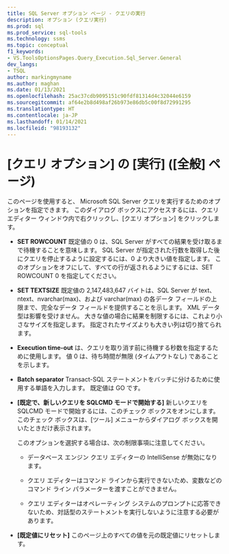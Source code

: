 ```yaml
---
title: SQL Server オプション ページ - クエリの実行
description: オプション (クエリ実行)
ms.prod: sql
ms.prod_service: sql-tools
ms.technology: ssms
ms.topic: conceptual
f1_keywords:
- VS.ToolsOptionsPages.Query_Execution.Sql_Server.General
dev_langs:
- TSQL
author: markingmyname
ms.author: maghan
ms.date: 01/13/2021
ms.openlocfilehash: 25ac37cdb9095151c90fdf81314d4c32044e6159
ms.sourcegitcommit: af64e2b8d498af26b973e86db5c00f8d72991295
ms.translationtype: HT
ms.contentlocale: ja-JP
ms.lasthandoff: 01/14/2021
ms.locfileid: "98193132"
---
```

# <a name="query-options-execution-general-page"></a>[クエリ オプション] の [実行] ([全般] ページ)

このページを使用すると、 Microsoft SQL Server クエリを実行するためのオプションを指定できます。 このダイアログ ボックスにアクセスするには、クエリ エディター ウィンドウ内で右クリックし、[クエリ オプション] をクリックします。

- **SET ROWCOUNT** 既定値の 0 は、SQL Server がすべての結果を受け取るまで待機することを意味します。 SQL Server が指定された行数を取得した後にクエリを停止するように設定するには、0 より大きい値を指定します。 このオプションをオフにして、すべての行が返されるようにするには、SET ROWCOUNT 0 を指定してください。

- **SET TEXTSIZE** 既定値の 2,147,483,647 バイトは、SQL Server が text、ntext、nvarchar(max)、および varchar(max) の各データ フィールドの上限まで、完全なデータ フィールドを提供することを示します。 XML データ型は影響を受けません。 大きな値の場合に結果を制限するには、これより小さなサイズを指定します。 指定されたサイズよりも大きい列は切り捨てられます。

- **Execution time-out** は、クエリを取り消す前に待機する秒数を指定するために使用します。 値 0 は、待ち時間が無限 (タイムアウトなし) であることを示します。

- **Batch separator** Transact-SQL ステートメントをバッチに分けるために使用する単語を入力します。 既定値は GO です。

- **[既定で、新しいクエリを SQLCMD モードで開始する]** 新しいクエリを SQLCMD モードで開始するには、このチェック ボックスをオンにします。 このチェック ボックスは、[ツール] メニューからダイアログ ボックスを開いたときだけ表示されます。

    このオプションを選択する場合は、次の制限事項に注意してください。

    - データベース エンジン クエリ エディターの IntelliSense が無効になります。

    - クエリ エディターはコマンド ラインから実行できないため、変数などのコマンド ライン パラメーターを渡すことができません。

    - クエリ エディターはオペレーティング システムのプロンプトに応答できないため、対話型のステートメントを実行しないように注意する必要があります。

- **[既定値にリセット]** このページ上のすべての値を元の既定値にリセットします。